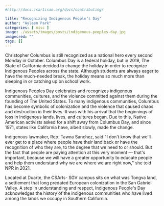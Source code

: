 ```yaml
---
#http://docs.csartisan.org/docs/contributing/

title: "Recognizing Indigenous People’s Day"
author: "Ayleen Park"
categories: [ misc ]
image: ./assets/images/posts/indigenous-peoples-day.jpg
imagecred: ""
tags: []
---
```

Christopher Columbus is still recognized as a national hero every second Monday in October.  Columbus Day is a federal holiday, but in 2019, The State of California decided to change the holiday in order to recognize Indigenous Peoples across the state. Although students  are always eager to have the much-needed break, the holiday means so much more than sleeping in or catching up on school work. 

Indigenous Peoples Day celebrates and recognizes indigenous communities, cultures, and the violence committed against them during the founding of The United States. To many indigenous communities, Columbus has become symbolic of colonization and the violence that caused chaos and destruction in their lives. It was with his arrival that the beginnings of loss in Indigenous lands, lives, and cultures began. Due to this, Native American activists asked for a shift away from Columbus Day, and since 1971, states like California have, albeit slowly, made the change.

Indigenous lawmaker, Rep. Tawna Sanchez, said "I don't know that we'll ever get to a place where people have their land back or have the recognition of who they are, to the degree that we need to or should. But the fact that people are paying attention at this very moment — that's important, because we will have a greater opportunity to educate people and help them understand why we are where we are right now," she told NPR in 2021. 

Located at Duarte, the CSArts- SGV campus sits on what was Tongva land, a settlement that long predated European colonization in the San Gabriel Valley. A step in understanding and respect, Indigenous People's Day acknowledges the history of the indigenous communities who have lived among the lands we occupy in Southern California.
